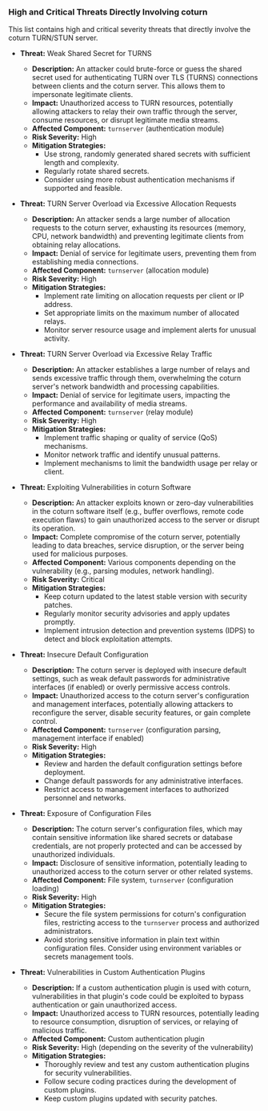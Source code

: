 ### High and Critical Threats Directly Involving coturn

This list contains high and critical severity threats that directly involve the coturn TURN/STUN server.

*   **Threat:** Weak Shared Secret for TURNS
    *   **Description:** An attacker could brute-force or guess the shared secret used for authenticating TURN over TLS (TURNS) connections between clients and the coturn server. This allows them to impersonate legitimate clients.
    *   **Impact:** Unauthorized access to TURN resources, potentially allowing attackers to relay their own traffic through the server, consume resources, or disrupt legitimate media streams.
    *   **Affected Component:** `turnserver` (authentication module)
    *   **Risk Severity:** High
    *   **Mitigation Strategies:**
        *   Use strong, randomly generated shared secrets with sufficient length and complexity.
        *   Regularly rotate shared secrets.
        *   Consider using more robust authentication mechanisms if supported and feasible.

*   **Threat:** TURN Server Overload via Excessive Allocation Requests
    *   **Description:** An attacker sends a large number of allocation requests to the coturn server, exhausting its resources (memory, CPU, network bandwidth) and preventing legitimate clients from obtaining relay allocations.
    *   **Impact:** Denial of service for legitimate users, preventing them from establishing media connections.
    *   **Affected Component:** `turnserver` (allocation module)
    *   **Risk Severity:** High
    *   **Mitigation Strategies:**
        *   Implement rate limiting on allocation requests per client or IP address.
        *   Set appropriate limits on the maximum number of allocated relays.
        *   Monitor server resource usage and implement alerts for unusual activity.

*   **Threat:** TURN Server Overload via Excessive Relay Traffic
    *   **Description:** An attacker establishes a large number of relays and sends excessive traffic through them, overwhelming the coturn server's network bandwidth and processing capabilities.
    *   **Impact:** Denial of service for legitimate users, impacting the performance and availability of media streams.
    *   **Affected Component:** `turnserver` (relay module)
    *   **Risk Severity:** High
    *   **Mitigation Strategies:**
        *   Implement traffic shaping or quality of service (QoS) mechanisms.
        *   Monitor network traffic and identify unusual patterns.
        *   Implement mechanisms to limit the bandwidth usage per relay or client.

*   **Threat:** Exploiting Vulnerabilities in coturn Software
    *   **Description:** An attacker exploits known or zero-day vulnerabilities in the coturn software itself (e.g., buffer overflows, remote code execution flaws) to gain unauthorized access to the server or disrupt its operation.
    *   **Impact:** Complete compromise of the coturn server, potentially leading to data breaches, service disruption, or the server being used for malicious purposes.
    *   **Affected Component:** Various components depending on the vulnerability (e.g., parsing modules, network handling).
    *   **Risk Severity:** Critical
    *   **Mitigation Strategies:**
        *   Keep coturn updated to the latest stable version with security patches.
        *   Regularly monitor security advisories and apply updates promptly.
        *   Implement intrusion detection and prevention systems (IDPS) to detect and block exploitation attempts.

*   **Threat:** Insecure Default Configuration
    *   **Description:** The coturn server is deployed with insecure default settings, such as weak default passwords for administrative interfaces (if enabled) or overly permissive access controls.
    *   **Impact:** Unauthorized access to the coturn server's configuration and management interfaces, potentially allowing attackers to reconfigure the server, disable security features, or gain complete control.
    *   **Affected Component:** `turnserver` (configuration parsing, management interface if enabled)
    *   **Risk Severity:** High
    *   **Mitigation Strategies:**
        *   Review and harden the default configuration settings before deployment.
        *   Change default passwords for any administrative interfaces.
        *   Restrict access to management interfaces to authorized personnel and networks.

*   **Threat:** Exposure of Configuration Files
    *   **Description:** The coturn server's configuration files, which may contain sensitive information like shared secrets or database credentials, are not properly protected and can be accessed by unauthorized individuals.
    *   **Impact:** Disclosure of sensitive information, potentially leading to unauthorized access to the coturn server or other related systems.
    *   **Affected Component:** File system, `turnserver` (configuration loading)
    *   **Risk Severity:** High
    *   **Mitigation Strategies:**
        *   Secure the file system permissions for coturn's configuration files, restricting access to the `turnserver` process and authorized administrators.
        *   Avoid storing sensitive information in plain text within configuration files. Consider using environment variables or secrets management tools.

*   **Threat:** Vulnerabilities in Custom Authentication Plugins
    *   **Description:** If a custom authentication plugin is used with coturn, vulnerabilities in that plugin's code could be exploited to bypass authentication or gain unauthorized access.
    *   **Impact:** Unauthorized access to TURN resources, potentially leading to resource consumption, disruption of services, or relaying of malicious traffic.
    *   **Affected Component:** Custom authentication plugin
    *   **Risk Severity:** High (depending on the severity of the vulnerability)
    *   **Mitigation Strategies:**
        *   Thoroughly review and test any custom authentication plugins for security vulnerabilities.
        *   Follow secure coding practices during the development of custom plugins.
        *   Keep custom plugins updated with security patches.